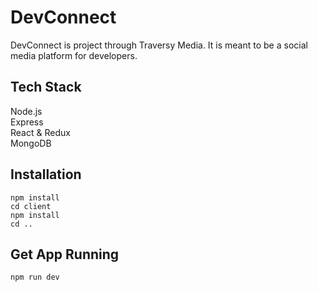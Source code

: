 # DevConnect
DevConnect is project through Traversy Media. It is meant to be a social media platform for developers.

## Tech Stack
Node.js <br />
Express <br />
React & Redux <br />
MongoDB

## Installation
```npm install``` <br/>
```cd client``` <br/>
```npm install``` <br/>
```cd ..``` <br/>

## Get App Running
```npm run dev```
